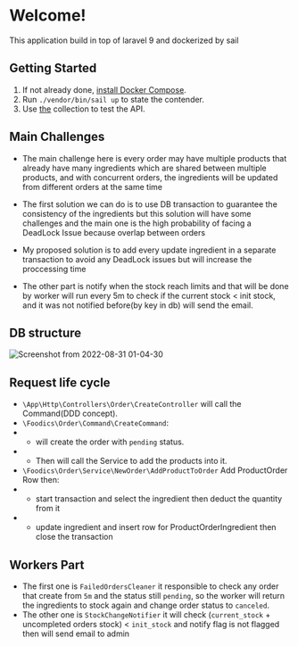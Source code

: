 # Welcome!

This application build in top of laravel 9 and dockerized by sail

## Getting Started

1. If not already done, [install Docker Compose](https://docs.docker.com/compose/install/).
2. Run `./vendor/bin/sail up` to state the contender.
3. Use [the](https://www.getpostman.com/collections/05d64d2ee31c2a162cad) collection to test the API.

## Main Challenges
* The main challenge here is every order may have multiple products that already have many ingredients which are shared between multiple products, and with concurrent orders, the ingredients will be updated from different orders at the same time
* The first solution we can do is to use DB transaction to guarantee the consistency of the ingredients but this solution will have some challenges and the main one is the high probability of facing a DeadLock Issue because overlap between orders
* My proposed solution is to add every update ingredient in a separate transaction to avoid any DeadLock issues but will increase the proccessing time

* The other part is notify when the stock reach limits and that will be done by worker will run every 5m to check if the current stock  < init stock, and it was not notified before(by key in db) will send the email.

## DB structure
![Screenshot from 2022-08-31 01-04-30](https://user-images.githubusercontent.com/1524321/187562633-ccd74ed4-4aec-43a7-93fe-9dc830cdf760.png)

## Request life cycle

* `\App\Http\Controllers\Order\CreateController` will call the Command(DDD concept).
* `\Foodics\Order\Command\CreateCommand`:
* * will create the order with `pending` status.
* * Then will call the Service to add the products into it.
* `\Foodics\Order\Service\NewOrder\AddProductToOrder` Add ProductOrder Row then:
* * start transaction and select the ingredient then deduct the quantity from it
* * update ingredient and insert row for ProductOrderIngredient then close the transaction

## Workers Part
* The first one is `FailedOrdersCleaner` it responsible to check any order that create from `5m` and the status still `pending`, so the worker will return the ingredients to stock again and change order status to `canceled`.
* The other one is `StockChangeNotifier` it will check (`current_stock` + uncompleted orders stock) < `init_stock` and notify flag is not flagged then will send email to admin
